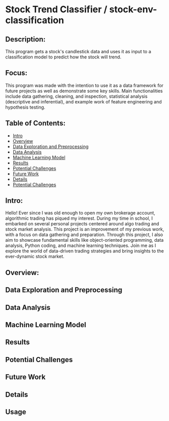 # Stock Trend Classifier / stock-env-classification

## Description:
This program gets a stock's candlestick data and uses it as input to a classification model to predict how the stock will trend.

## Focus:
This program was made with the intention to use it as a data framework for future projects as well as demonstrate some key skills. Main functionalities include data gathering, cleaning, and inspection, statistical analysis (descriptive and inferential), and example work of feature engineering and hypothesis testing.

## Table of Contents:
- [Intro](#Intro)
- [Overview](#Overview)
- [Data Exploration and Preprocessing ](#Data-Exploration-and-Preprocessing )
- [Data Analysis](#Data-Analysis)
- [Machine Learning Model](#Machine-Learning-Model)
- [Results](#Results)
- [Potential Challenges](#Potential-Challenges)
- [Future Work](#Future-Work)
- [Details](#Details)
- [Potential Challenges](#Potential-Challenges)

## Intro:
Hello! Ever since I was old enough to open my own brokerage account, algorithmic trading has piqued my interest. During my time in school, I embarked on several personal projects centered around algo trading and stock market analysis. This project is an improvement of my previous work, with a focus on data gathering and preparation. Through this project, I also aim to showcase fundamental skills like object-oriented programming, data analysis, Python coding, and machine learning techniques. Join me as I explore the world of data-driven trading strategies and bring insights to the ever-dynamic stock market.

## Overview:
## Data Exploration and Preprocessing 
## Data Analysis
## Machine Learning Model
## Results
## Potential Challenges
## Future Work
## Details
## Usage



